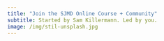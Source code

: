 ```yaml
---
title: "Join the SJMD Online Course + Community"
subtitle: Started by Sam Killermann. Led by you.
image: /img/stil-unsplash.jpg
---
```

